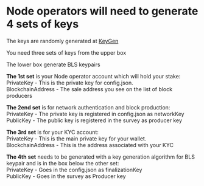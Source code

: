# Node operators will need to generate 4 sets of keys



The keys are randomly generated at [KeyGen](https://dashboard.partisiablockchain.com/keygen)

You need three sets of keys from the upper box

The lower box generate BLS keypairs


**The 1st set** is your Node operator account which will hold your stake:  
PrivateKey - This is the private key for config.json.   
BlockchainAddress - The sale address you see on the list of block producers


**The 2end set** is for network authentication and block production:  
PrivateKey - The private key is registered in config.json as networkKey  
PublicKey - The public key is registered in the survey as producer key  


**The 3rd set** is for your KYC account:  
PrivateKey - This is the main private key for your wallet.  
BlockchainAddress - This is the address associated with your KYC  


**The 4th set** needs to be generated with a key generation algorithm for BLS keypair and is in the box below the other set:  
PrivateKey - Goes in the config.json as finalizationKey  
PublicKey - Goes in the survey as Producer key


